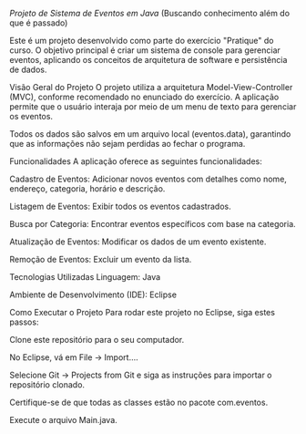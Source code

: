 *Projeto de Sistema de Eventos em Java* (Buscando conhecimento além do que é passado) 

Este é um projeto desenvolvido como parte do exercício "Pratique" do curso. O objetivo principal é criar um sistema de console para gerenciar eventos, aplicando os conceitos de arquitetura de software e persistência de dados.

Visão Geral do Projeto
O projeto utiliza a arquitetura Model-View-Controller (MVC), conforme recomendado no enunciado do exercício. A aplicação permite que o usuário interaja por meio de um menu de texto para gerenciar os eventos.

Todos os dados são salvos em um arquivo local (eventos.data), garantindo que as informações não sejam perdidas ao fechar o programa.

Funcionalidades
A aplicação oferece as seguintes funcionalidades:

Cadastro de Eventos: Adicionar novos eventos com detalhes como nome, endereço, categoria, horário e descrição.

Listagem de Eventos: Exibir todos os eventos cadastrados.

Busca por Categoria: Encontrar eventos específicos com base na categoria.

Atualização de Eventos: Modificar os dados de um evento existente.

Remoção de Eventos: Excluir um evento da lista.

Tecnologias Utilizadas
Linguagem: Java

Ambiente de Desenvolvimento (IDE): Eclipse

Como Executar o Projeto
Para rodar este projeto no Eclipse, siga estes passos:

Clone este repositório para o seu computador.

No Eclipse, vá em File -> Import....

Selecione Git -> Projects from Git e siga as instruções para importar o repositório clonado.

Certifique-se de que todas as classes estão no pacote com.eventos.

Execute o arquivo Main.java.
